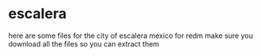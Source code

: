 # escalera
here are some files for the city of escalera mexico for redm make sure you download all the files so you can extract them 
